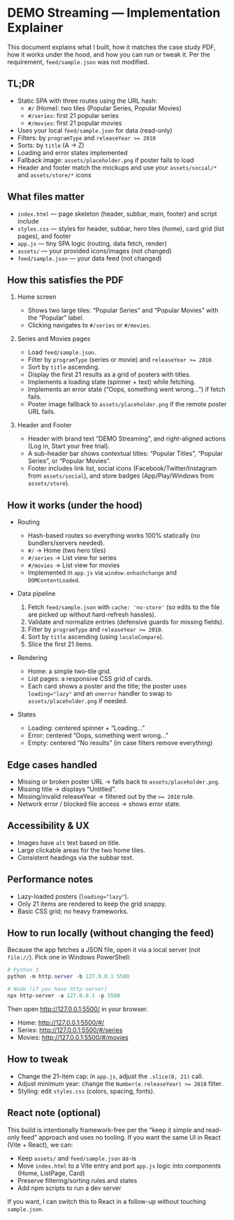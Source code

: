 # DEMO Streaming — Implementation Explainer

This document explains what I built, how it matches the case study PDF, how it works under the hood, and how you can run or tweak it. Per the requirement, `feed/sample.json` was not modified.

## TL;DR
- Static SPA with three routes using the URL hash:
  - `#/` (Home): two tiles (Popular Series, Popular Movies)
  - `#/series`: first 21 popular series
  - `#/movies`: first 21 popular movies
- Uses your local `feed/sample.json` for data (read-only)
- Filters: by `programType` and `releaseYear >= 2010`
- Sorts: by `title` (A → Z)
- Loading and error states implemented
- Fallback image: `assets/placeholder.png` if poster fails to load
- Header and footer match the mockups and use your `assets/social/*` and `assets/store/*` icons

## What files matter
- `index.html` — page skeleton (header, subbar, main, footer) and script include
- `styles.css` — styles for header, subbar, hero tiles (home), card grid (list pages), and footer
- `app.js` — tiny SPA logic (routing, data fetch, render)
- `assets/` — your provided icons/images (not changed)
- `feed/sample.json` — your data feed (not changed)

## How this satisfies the PDF
1. Home screen
   - Shows two large tiles: “Popular Series” and “Popular Movies” with the “Popular” label.
   - Clicking navigates to `#/series` or `#/movies`.

2. Series and Movies pages
   - Load `feed/sample.json`.
   - Filter by `programType` (series or movie) and `releaseYear >= 2010`.
   - Sort by `title` ascending.
   - Display the first 21 results as a grid of posters with titles.
   - Implements a loading state (spinner + text) while fetching.
   - Implements an error state (“Oops, something went wrong…”) if fetch fails.
   - Poster image fallback to `assets/placeholder.png` if the remote poster URL fails.

3. Header and Footer
   - Header with brand text “DEMO Streaming”, and right-aligned actions (Log in, Start your free trial).
   - A sub-header bar shows contextual titles: “Popular Titles”, “Popular Series”, or “Popular Movies”.
   - Footer includes link list, social icons (Facebook/Twitter/Instagram from `assets/social`), and store badges (App/Play/Windows from `assets/store`).

## How it works (under the hood)
- Routing
  - Hash-based routes so everything works 100% statically (no bundlers/servers needed).
  - `#/` → Home (two hero tiles)
  - `#/series` → List view for series
  - `#/movies` → List view for movies
  - Implemented in `app.js` via `window.onhashchange` and `DOMContentLoaded`.

- Data pipeline
  1. Fetch `feed/sample.json` with `cache: 'no-store'` (so edits to the file are picked up without hard-refresh hassles).
  2. Validate and normalize entries (defensive guards for missing fields).
  3. Filter by `programType` and `releaseYear >= 2010`.
  4. Sort by `title` ascending (using `localeCompare`).
  5. Slice the first 21 items.

- Rendering
  - Home: a simple two-tile grid.
  - List pages: a responsive CSS grid of cards.
  - Each card shows a poster and the title; the poster uses `loading="lazy"` and an `onerror` handler to swap to `assets/placeholder.png` if needed.

- States
  - Loading: centered spinner + “Loading…”
  - Error: centered “Oops, something went wrong…”
  - Empty: centered “No results” (in case filters remove everything)

## Edge cases handled
- Missing or broken poster URL → falls back to `assets/placeholder.png`.
- Missing title → displays “Untitled”.
- Missing/invalid releaseYear → filtered out by the `>= 2010` rule.
- Network error / blocked file access → shows error state.

## Accessibility & UX
- Images have `alt` text based on title.
- Large clickable areas for the two home tiles.
- Consistent headings via the subbar text.

## Performance notes
- Lazy-loaded posters (`loading="lazy"`).
- Only 21 items are rendered to keep the grid snappy.
- Basic CSS grid; no heavy frameworks.

## How to run locally (without changing the feed)
Because the app fetches a JSON file, open it via a local server (not `file://`). Pick one in Windows PowerShell:

```powershell
# Python 3
python -m http.server -b 127.0.0.1 5500

# Node (if you have http-server)
npx http-server -a 127.0.0.1 -p 5500
```

Then open http://127.0.0.1:5500/ in your browser.

- Home: http://127.0.0.1:5500/#/
- Series: http://127.0.0.1:5500/#/series
- Movies: http://127.0.0.1:5500/#/movies

## How to tweak
- Change the 21-item cap: in `app.js`, adjust the `.slice(0, 21)` call.
- Adjust minimum year: change the `Number(e.releaseYear) >= 2010` filter.
- Styling: edit `styles.css` (colors, spacing, fonts).

## React note (optional)
This build is intentionally framework-free per the “keep it simple and read-only feed” approach and uses no tooling. If you want the same UI in React (Vite + React), we can:
- Keep `assets/` and `feed/sample.json` as-is
- Move `index.html` to a Vite entry and port `app.js` logic into components (Home, ListPage, Card)
- Preserve filtering/sorting rules and states
- Add npm scripts to run a dev server

If you want, I can switch this to React in a follow-up without touching `sample.json`.
